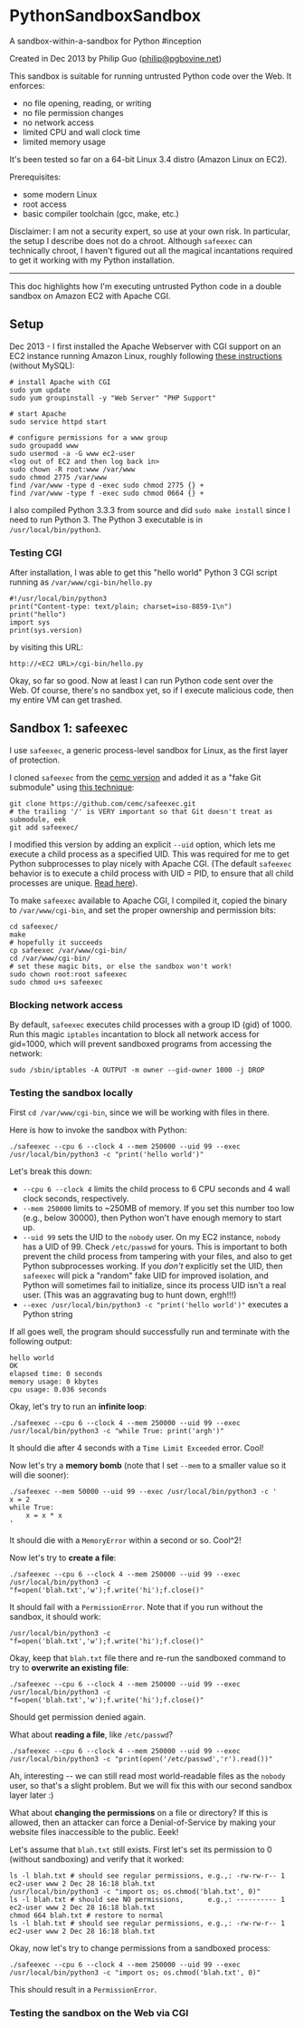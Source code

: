 PythonSandboxSandbox
====================

A sandbox-within-a-sandbox for Python #inception

Created in Dec 2013 by Philip Guo (philip@pgbovine.net)

This sandbox is suitable for running untrusted Python code over the Web. It enforces:
- no file opening, reading, or writing
- no file permission changes
- no network access
- limited CPU and wall clock time
- limited memory usage

It's been tested so far on a 64-bit Linux 3.4 distro (Amazon Linux on EC2).

Prerequisites:
- some modern Linux
- root access
- basic compiler toolchain (gcc, make, etc.)

Disclaimer: I am not a security expert, so use at your own risk. In particular, the setup
I describe does not do a chroot. Although `safeexec` can technically chroot, I haven't figured
out all the magical incantations required to get it working with my Python installation.

---

This doc highlights how I'm executing untrusted Python code in a double sandbox on Amazon EC2 with Apache CGI.

## Setup

Dec 2013 - I first installed the Apache Webserver with CGI support on an EC2 instance running Amazon Linux,
roughly following
[these instructions](http://docs.aws.amazon.com/AWSEC2/latest/UserGuide/install-LAMP.html) (without MySQL):

    # install Apache with CGI
    sudo yum update
    sudo yum groupinstall -y "Web Server" "PHP Support"

    # start Apache
    sudo service httpd start

    # configure permissions for a www group
    sudo groupadd www
    sudo usermod -a -G www ec2-user
    <log out of EC2 and then log back in>
    sudo chown -R root:www /var/www
    sudo chmod 2775 /var/www
    find /var/www -type d -exec sudo chmod 2775 {} +
    find /var/www -type f -exec sudo chmod 0664 {} +


I also compiled Python 3.3.3 from source and did `sudo make install` since I need to run Python 3.
The Python 3 executable is in `/usr/local/bin/python3`.


### Testing CGI

After installation, I was able to get this "hello world" Python 3 CGI script running as `/var/www/cgi-bin/hello.py`

    #!/usr/local/bin/python3
    print("Content-type: text/plain; charset=iso-8859-1\n")
    print("hello")
    import sys
    print(sys.version)

by visiting this URL:

    http://<EC2 URL>/cgi-bin/hello.py

Okay, so far so good. Now at least I can run Python code sent over the Web. Of course, there's no sandbox yet,
so if I execute malicious code, then my entire VM can get trashed.


## Sandbox 1: safeexec

I use `safeexec`, a generic process-level sandbox for Linux, as the first layer of protection.

I cloned `safeexec` from the [cemc version](https://github.com/cemc/safeexec) and added it as a
"fake Git submodule" using [this technique](http://debuggable.com/posts/git-fake-submodules:4b563ee4-f3cc-4061-967e-0e48cbdd56cb):

    git clone https://github.com/cemc/safeexec.git
    # the trailing '/' is VERY important so that Git doesn't treat as submodule, eek
    git add safeexec/

I modified this version by adding an explicit `--uid` option, which lets me execute
a child process as a specified UID. This was required for me to get Python subprocesses
to play nicely with Apache CGI. (The default `safeexec` behavior is to execute a child
process with UID = PID, to ensure that all child processes are unique. [Read here](safeexec/README)).

To make `safeexec` available to Apache CGI, I compiled it, copied the binary to `/var/www/cgi-bin`,
and set the proper ownership and permission bits:

    cd safeexec/
    make
    # hopefully it succeeds
    cp safeexec /var/www/cgi-bin/
    cd /var/www/cgi-bin/
    # set these magic bits, or else the sandbox won't work!
    sudo chown root:root safeexec
    sudo chmod u+s safeexec


### Blocking network access

By default, `safeexec` executes child processes with a group ID (gid) of 1000.
Run this magic `iptables` incantation to block all network access for gid=1000,
which will prevent sandboxed programs from accessing the network:

    sudo /sbin/iptables -A OUTPUT -m owner --gid-owner 1000 -j DROP


### Testing the sandbox locally

First `cd /var/www/cgi-bin`, since we will be working with files in there.

Here is how to invoke the sandbox with Python:

    ./safeexec --cpu 6 --clock 4 --mem 250000 --uid 99 --exec /usr/local/bin/python3 -c "print('hello world')"

Let's break this down:
- `--cpu 6 --clock 4` limits the child process to 6 CPU seconds and 4 wall clock seconds, respectively.
- `--mem 250000` limits to ~250MB of memory. If you set this number too low (e.g., below 30000), then Python won't have enough memory to start up.
- `--uid 99` sets the UID to the `nobody` user. On my EC2 instance, `nobody` has a UID of 99. Check `/etc/passwd` for yours. This is important to both prevent the child process from tampering with your files, and also to get Python subprocesses working. If you *don't* explicitly set the UID, then `safeexec` will pick a "random" fake UID for improved isolation, and Python will sometimes fail to initialize, since its process UID isn't a real user. (This was an aggravating bug to hunt down, ergh!!!)
- `--exec /usr/local/bin/python3 -c "print('hello world')"` executes a Python string

If all goes well, the program should successfully run and terminate with the following output:

    hello world
    OK
    elapsed time: 0 seconds
    memory usage: 0 kbytes
    cpu usage: 0.036 seconds
    
Okay, let's try to run an **infinite loop**:

    ./safeexec --cpu 6 --clock 4 --mem 250000 --uid 99 --exec /usr/local/bin/python3 -c "while True: print('argh')"

It should die after 4 seconds with a `Time Limit Exceeded` error. Cool!

Now let's try a **memory bomb** (note that I set `--mem` to a smaller value so it will die sooner):

    ./safeexec --mem 50000 --uid 99 --exec /usr/local/bin/python3 -c '
    x = 2
    while True:
        x = x * x
    '

It should die with a `MemoryError` within a second or so. Cool^2!

Now let's try to **create a file**:

    ./safeexec --cpu 6 --clock 4 --mem 250000 --uid 99 --exec /usr/local/bin/python3 -c "f=open('blah.txt','w');f.write('hi');f.close()"

It should fail with a `PermissionError`. Note that if you run without the sandbox, it should work:

    /usr/local/bin/python3 -c "f=open('blah.txt','w');f.write('hi');f.close()"

Okay, keep that `blah.txt` file there and re-run the sandboxed command to try to **overwrite an existing file**:

    ./safeexec --cpu 6 --clock 4 --mem 250000 --uid 99 --exec /usr/local/bin/python3 -c "f=open('blah.txt','w');f.write('hi');f.close()"

Should get permission denied again.

What about **reading a file**, like `/etc/passwd`?

    ./safeexec --cpu 6 --clock 4 --mem 250000 --uid 99 --exec /usr/local/bin/python3 -c "print(open('/etc/passwd','r').read())"

Ah, interesting -- we can still read most world-readable files as the `nobody` user, so that's a slight problem.
But we will fix this with our second sandbox layer later :)

What about **changing the permissions** on a file or directory? If this is allowed, then an attacker can
force a Denial-of-Service by making your website files inaccessible to the public. Eeek!

Let's assume that `blah.txt` still exists. First let's set its permission to 0 (without sandboxing) and verify that it worked:
    
    ls -l blah.txt # should see regular permissions, e.g.,: -rw-rw-r-- 1 ec2-user www 2 Dec 28 16:18 blah.txt
    /usr/local/bin/python3 -c "import os; os.chmod('blah.txt', 0)"
    ls -l blah.txt # should see NO permissions,      e.g.,: ---------- 1 ec2-user www 2 Dec 28 16:18 blah.txt
    chmod 664 blah.txt # restore to normal
    ls -l blah.txt # should see regular permissions, e.g.,: -rw-rw-r-- 1 ec2-user www 2 Dec 28 16:18 blah.txt

Okay, now let's try to change permissions from a sandboxed process:

    ./safeexec --cpu 6 --clock 4 --mem 250000 --uid 99 --exec /usr/local/bin/python3 -c "import os; os.chmod('blah.txt', 0)"

This should result in a `PermissionError`.


### Testing the sandbox on the Web via CGI
